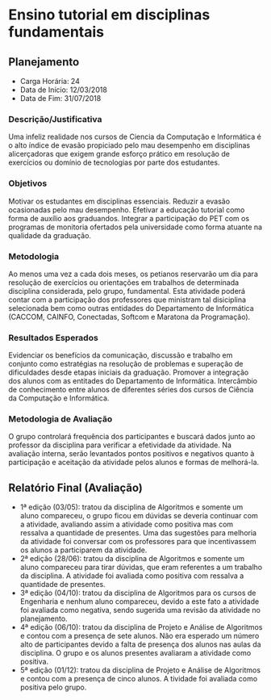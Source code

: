 Ensino tutorial em disciplinas fundamentais
===========================================

Planejamento
------------

* Carga Horária: 24
* Data de Início: 12/03/2018
* Data de Fim: 31/07/2018

### Descrição/Justificativa
Uma infeliz  realidade nos cursos de  Ciencia da Computação e  Informática é
o  alto  índice  de  evasão  propiciado pelo  mau  desempenho  em  disciplinas
alicerçadoras que exigem grande esforço prático em resolução de exercícios
ou domínio de tecnologias por parte dos estudantes.

### Objetivos
Motivar os estudantes  em disciplinas essenciais. Reduzir  a evasão ocasionadas
pelo mau desempenho.  Efetivar a educação tutorial como forma  de auxílio aos
graduandos.  Integrar a  participação do  PET  com os  programas de  monitoria
ofertados pela universidade como forma atuante na qualidade da graduação.

### Metodologia
Ao  menos uma  vez  a cada  dois  meses,  os petianos  reservarão  um dia  para
resolução  de  exercícios  ou   orientações  em  trabalhos  de  determinada
disciplina considerada,  pelo grupo, fundamental. Esta  atividade poderá contar
com a participação  dos professores que ministram  tal disiciplina selecionada
bem  como outras  entidades  do Departamento  de  Informática (CACCOM,  CAINFO,
Conectadas, Softcom e Maratona da Programação).

### Resultados Esperados
Evidenciar os  benefícios da comunicação,  discussão e trabalho  em conjunto
como  estratégias na  resolução de  problemas e  superação de  dificuldades
desde etapas  iniciais da  graduação. Promover a  integração dos  alunos com
as  entitades  do Departamento  de  Informática.  Intercâmbio de  conhecimento
entre alunos  de diferentes  séries dos  cursos de  Ciência da  Computação e
Informática.

### Metodologia de Avaliação
O  grupo  controlará  frequência  dos participantes  e  buscará  dados  junto
ao  professor  da disciplina  para  verificar  a  efetividade da  atividade.  Na
avaliação interna,  serão levantados pontos  positivos e negativos  quanto à
participação e aceitação da atividade pelos alunos e formas de melhorá-la.

Relatório Final (Avaliação)
---------------------------

* 1ª edição (03/05): tratou da disciplina de Algoritmos e somente um aluno compareceu, o grupo ficou em dúvidas se deveria continuar com a atividade, avaliando assim a atividade como positiva mas com ressalva a quantidade de presentes. Uma das sugestões para melhoria da atividade foi conversar com os professores para que incentivassem os alunos a participarem da atividade.
* 2ª edição (28/06): tratou da disciplina de Algoritmos e somente um aluno compareceu para tirar dúvidas, que eram referentes a um trabalho da disciplina. A atividade foi avaliada como positiva com ressalva a quantidade de presentes.
* 3ª edição (04/10): tratou da disciplina de Algoritmos para os cursos de Engenharia e nenhum aluno compareceu, devido a este fato a atividade foi avaliada como negativa, sendo sugerida uma revisão da atividade no planejamento.
* 4ª edição (06/10): tratou da disciplina de Projeto e Análise de Algoritmos e contou com a presença de sete alunos. Não era esperado um número alto de participantes devido a falta de presença dos alunos nas aulas da disciplina. O grupo e os alunos presentes avaliaram a atividade como positiva.
* 5ª edição (01/12): tratou da disciplina de Projeto e Análise de Algoritmos e contou com a presença de cinco alunos. A tividade foi avaliada como positiva pelo grupo.

